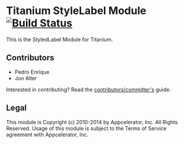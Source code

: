 # Titanium StyleLabel Module [![Build Status](https://travis-ci.org/appcelerator-modules/ti.styledlabel.png)](https://travis-ci.org/appcelerator-modules/ti.styledlabel)

This is the StyledLabel Module for Titanium.

## Contributors

* Pedro Enrique
* Jon Alter

Interested in contributing? Read the [contributors/committer's](https://wiki.appcelerator.org/display/community/Home) guide.

## Legal

This module is Copyright (c) 2010-2014 by Appcelerator, Inc. All Rights Reserved. Usage of this module is subject to 
the Terms of Service agreement with Appcelerator, Inc.  

